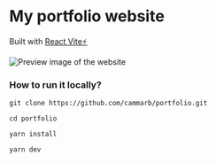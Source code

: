 # My portfolio website

Built with [React Vite⚡️](https://vitejs.dev/)

![Preview image of the website]()

### How to run it locally?

`git clone https://github.com/cammarb/portfolio.git`

`cd portfolio`

`yarn install`

`yarn dev`
